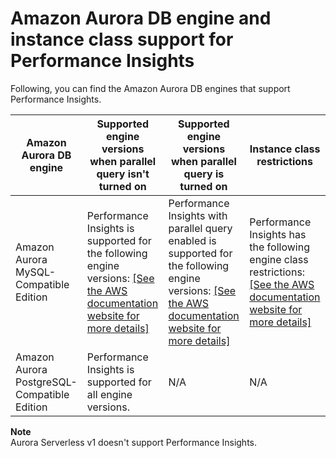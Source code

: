 # Amazon Aurora DB engine and instance class support for Performance Insights<a name="USER_PerfInsights.Overview.Engines"></a>

Following, you can find the Amazon Aurora DB engines that support Performance Insights\.


|  Amazon Aurora DB engine  | Supported engine versions when parallel query isn't turned on | Supported engine versions when parallel query is turned on | Instance class restrictions | 
| --- | --- | --- | --- | 
|  Amazon Aurora MySQL\-Compatible Edition  |  Performance Insights is supported for the following engine versions: [\[See the AWS documentation website for more details\]](http://docs.aws.amazon.com/AmazonRDS/latest/AuroraUserGuide/USER_PerfInsights.Overview.Engines.html)  |  Performance Insights with parallel query enabled is supported for the following engine versions: [\[See the AWS documentation website for more details\]](http://docs.aws.amazon.com/AmazonRDS/latest/AuroraUserGuide/USER_PerfInsights.Overview.Engines.html)  |  Performance Insights has the following engine class restrictions: [\[See the AWS documentation website for more details\]](http://docs.aws.amazon.com/AmazonRDS/latest/AuroraUserGuide/USER_PerfInsights.Overview.Engines.html)  | 
|  Amazon Aurora PostgreSQL\-Compatible Edition  |  Performance Insights is supported for all engine versions\.  |  N/A  |  N/A  | 

**Note**  
Aurora Serverless v1 doesn't support Performance Insights\.